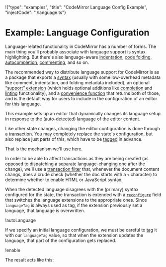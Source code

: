 !{"type": "examples", "title": "CodeMirror Language Config Example", "injectCode": "./language.ts"}

# Example: Language Configuration

Language-related functionality in CodeMirror has a number of forms.
The main thing you'll probably associate with language support is
syntax highlighting. But there's also language-aware
[indentation](##state.EditorState^indentation), [code
folding](##fold), [autocompletion](##autocomplete),
[commenting](##comment), and so on.

The recommended way to distribute language support for CodeMirror is
as a package that exports a
[syntax](##lang-javascript.javascriptSyntax) (usually with some
low-overhead metadata like comment, indentation, and folding metadata
included), an optional [“support”
extension](##lang-javascript.javascriptSupport) (which holds optional
additions like [completion](##autocomplete) and [linting](##lint)
functionality), and a [convenience
function](##lang-javascript.javascript) that returns both of those,
and is the default way for users to include in the configuration of an
editor for this language.

This example sets up an editor that dynamically changes its language
setup in response to the (auto-detected) language of the editor
content.

Like other state changes, changing the editor configuration is done
through a [transaction](##state.TransactionSpec.reconfigure). You may
completely [replace](##state.ReconfigurationSpec.full) the state's
configuration, but also replace just parts of this, which have to be
[tagged](##state.tagExtension) in advance.

That is the mechanism we'll use here.

In order to be able to affect transactions as they are being created
(as opposed to dispatching a separate language-changing one after the
change), we'll use a [transaction
filter](##state.EditorState^transactionFilter) that, whenever the
document content changs, does a crude check (whether the doc starts
with a `<` character) to determine whether to enable HTML or
JavaScript syntax.

When the detected language disagrees with the (primary) syntax
configured for the state, the transaction is extended with a
[`reconfigure`](##state.TransactionSpec.reconfigure) field that
switches the language extensions to the appropriate ones. Since
`languageTag` is always used as tag, if the extension previously set a
language, that language is overwritten.

!autoLanguage

If we specify an initial language configuration, we must be careful to
[tag](##state.tagExtension) it with our `languageTag` value, so that
when the extension updates the language, that part of the
configuration gets replaced.

!enable

The result acts like this:

<div id=editor></div>
<script defer src="../../codemirror.js"></script>
<script defer src="language.js"></script>
